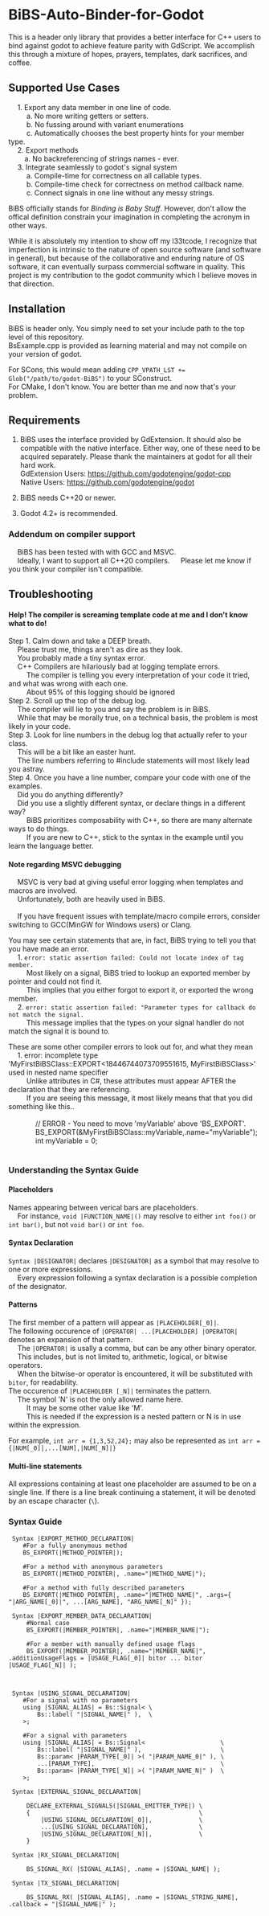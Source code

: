 # BiBS-Auto-Binder-for-Godot  

This is a header only library that provides a better interface for C++ users to bind against godot to achieve feature parity with GdScript. We accomplish this through a mixture of hopes, prayers, templates, dark sacrifices, and coffee.

## Supported Use Cases

&emsp; 1. Export any data member in one line of code.  
&emsp; &emsp; a. No more writing getters or setters.  
&emsp; &emsp; b. No fussing around with variant enumerations  
&emsp; &emsp; c. Automatically chooses the best property hints for your member type.  
&emsp; 2. Export methods  
&emsp;&emsp; a. No backreferencing of strings names - ever.  
&emsp; 3. Integrate seamlessly to godot's signal system  
&emsp; &emsp; a. Compile-time for correctness on all callable types.  
&emsp; &emsp; b. Compile-time check for correctness on method callback name.  
&emsp; &emsp; c. Connect signals in one line without any messy strings.  

BiBS officially stands for *Binding is Baby Stuff*. However, don't allow the offical definition constrain your imagination in completing the acronym in other ways.

While it is absolutely my intention to show off my l33tcode, I recognize that imperfection is intrinsic to the nature of open source software (and software in general), but because of the collaborative and enduring nature of OS software, it can eventually surpass commercial software in quality. This project is my contribution to the godot community which I believe moves in that direction.

## Installation

BiBS is header only. You simply need to set your include path to the top level of this repository.  
    BsExample.cpp is provided as learning material and may not compile on your version of godot.  

For SCons, this would mean adding `CPP_VPATH_LST += Glob("/path/to/godot-BiBS")` to your SConstruct.  
For CMake, I don't know. You are better than me and now that's your problem.

## Requirements
1. BiBS uses the interface provided by GdExtension. It should also be compatible with the native interface. Either way, one of these need to be acquired separately. Please thank the maintainers at godot for all their hard work.  
    GdExtension Users: https://github.com/godotengine/godot-cpp  
    Native Users:  https://github.com/godotengine/godot

2. BiBS needs C++20 or newer.

3. Godot 4.2+ is recommended.

### Addendum on compiler support
 &emsp; BiBS has been tested with with GCC and MSVC.  
 &emsp; Ideally, I want to support all C++20 compilers.
 &emsp; Please let me know if you think your compiler isn't compatible.  

## Troubleshooting

#### Help! The compiler is screaming template code at me and I don't know what to do!

Step 1. Calm down and take a DEEP breath.  
 &emsp; Please trust me, things aren't as dire as they look.  
 &emsp; You probably made a tiny syntax error.  
 &emsp; C++ Compilers are hilariously bad at logging template errors.  
 &emsp; &emsp; The compiler is telling you every interpretation of your code it tried, and what was wrong with each one.  
 &emsp; &emsp; About 95% of this logging should be ignored  
Step 2. Scroll up the top of the debug log.  
 &emsp; The compiler will lie to you and say the problem is in BiBS.  
 &emsp; While that may be morally true, on a technical basis, the problem is most likely in your code.  
Step 3. Look for line numbers in the debug log that actually refer to your class.  
 &emsp; This will be a bit like an easter hunt.  
 &emsp; The line numbers referring to #include statements will most likely lead you astray.  
Step 4. Once you have a line number, compare your code with one of the examples.  
 &emsp; Did you do anything differently?  
 &emsp; Did you use a slightly different syntax, or declare things in a different way?  
 &emsp; &emsp; BiBS prioritizes composability with C++, so there are many alternate ways to do things.  
 &emsp; &emsp; If you are new to C++, stick to the syntax in the example until you learn the language better.  

#### Note regarding MSVC debugging  
 &emsp; MSVC is very bad at giving useful error logging when templates and macros are involved.  
 &emsp; Unfortunately, both are heavily used in BiBS.  
 &emsp;  
 &emsp; If you have frequent issues with template/macro compile errors, consider switching to GCC(MinGW for Windows users) or Clang.  
 

You may see certain statements that are, in fact, BiBS trying to tell you that you have made an error.  
 &emsp;  1. `error: static assertion failed: Could not locate index of tag member.`  
 &emsp; &emsp; Most likely on a signal, BiBS tried to lookup an exported member by pointer and could not find it.  
 &emsp; &emsp; This implies that you either forgot to export it, or exported the wrong member.  
 &emsp;  2.  `error: static assertion failed: "Parameter types for callback do not match the signal.`  
 &emsp; &emsp;  This message implies that the types on your signal handler do not match the signal it is bound to.  

These are some other compiler errors to look out for, and what they mean  
 &emsp; 1. error: incomplete type 'MyFirstBiBSClass::EXPORT<18446744073709551615, MyFirstBiBSClass>' used in nested name specifier  
 &emsp;  &emsp; Unlike attributes in C#, these attributes must appear AFTER the declaration that they are referencing.  
 &emsp;  &emsp; If you are seeing this message, it most likely means that that you did something like this..  
 &emsp;  &emsp; &emsp;  
 &emsp;  &emsp; &emsp; // ERROR - You need to move 'myVariable' above 'BS_EXPORT'.  
 &emsp;  &emsp; &emsp; BS_EXPORT(&MyFirstBiBSClass::myVariable,.name="myVariable");   
 &emsp;  &emsp; &emsp; int myVariable = 0;   
 &emsp;  &emsp;  

### Understanding the Syntax Guide  

#### Placeholders
 Names appearing between verical bars are placeholders.  
 &emsp; For instance, `void |FUNCTION_NAME|()` may resolve to either `int foo()` or `int bar()`, but not `void bar()` or `int foo`.

#### Syntax Declaration
 `Syntax |DESIGNATOR|` declares `|DESIGNATOR|` as a symbol that may resolve to one or more expressions.  
  &emsp; Every expression following a syntax declaration is a possible completion of the designator.

#### Patterns
 The first member of a pattern will appear as `|PLACEHOLDER[_0]|`.  
 The following occurence of `|OPERATOR| ...[PLACEHOLDER] |OPERATOR|` denotes an expansion of that pattern.  
 &emsp; The `|OPERATOR|` is usally a comma, but can be any other binary operator.  
 &emsp; This includes, but is not limited to, arithmetic, logical, or bitwise operators.  
 &emsp; When the bitwise-or operator is encountered, it will be substituted with `bitor`, for readability.  
 The occurence of `|PLACEHOLDER [_N]|` terminates the pattern.  
 &emsp; The symbol 'N' is not the only allowed name here.  
 &emsp; &emsp; It may be some other value like 'M'.  
 &emsp; &emsp; This is needed if the expression is a nested pattern or N is in use within the expression.  

 For example, `int arr = {1,3,52,24};` may also be represented as `int arr = {|NUM[_0]|,...[NUM],|NUM[_N]|}`

#### Multi-line statements
 All expressions containing at least one placeholder are assumed to be on a single line.
 If there is a line break continuing a statement, it will be denoted by an escape character (`\`).

### Syntax Guide

```
 Syntax |EXPORT_METHOD_DECLARATION|
    #For a fully anonymous method
    BS_EXPORT(|METHOD_POINTER|); 

    #For a method with anonymous parameters
    BS_EXPORT(|METHOD_POINTER|, .name="|METHOD_NAME|");

    #For a method with fully described parameters
    BS_EXPORT(|METHOD_POINTER|, .name="|METHOD_NAME|", .args={ "|ARG_NAME[_0]|", ...[ARG_NAME], "ARG_NAME[_N]" });

```
```
 Syntax |EXPORT_MEMBER_DATA_DECLARATION|
     #Normal case
     BS_EXPORT(|MEMBER_POINTER|, .name="|MEMBER_NAME|");

     #For a member with manually defined usage flags
     BS_EXPORT(|MEMBER_POINTER|, .name="|MEMBER_NAME|", .additionUsageFlags = |USAGE_FLAG[_0]| bitor ... bitor |USAGE_FLAG[_N]| );

     
```
```
 Syntax |USING_SIGNAL_DECLARATION|                             
    #For a signal with no parameters
    using |SIGNAL_ALIAS| = Bs::Signal< \
        Bs::label( "|SIGNAL_NAME|" ),  \
    >;

    #For a signal with parameters
    using |SIGNAL_ALIAS| = Bs::Signal<                     \
        Bs::label( "|SIGNAL_NAME|" ),                      \
        Bs::param< |PARAM_TYPE[_0]| >( "|PARAM_NAME_0|" ), \
        ...[PARAM_TYPE],                                   \
        Bs::param< |PARAM_TYPE[_N]| >( "|PARAM_NAME_N|" )  \
    >;                                                           
```
```
 Syntax |EXTERNAL_SIGNAL_DECLARATION|                        
                                                                   
     DECLARE_EXTERNAL_SIGNALS(|SIGNAL_EMITTER_TYPE|) \
     {                                               \
         |USING_SIGNAL_DECLARATION[_0]|,             \
         ...[USING_SIGNAL_DECLARATION],              \
         |USING_SIGNAL_DECLARATION[_N]|,             \
     }                                                          
```
```
 Syntax |RX_SIGNAL_DECLARATION|                                
                                                                     
     BS_SIGNAL_RX( |SIGNAL_ALIAS|, .name = |SIGNAL_NAME| );   
```
```
 Syntax |TX_SIGNAL_DECLARATION|                                
                                                                     
     BS_SIGNAL_RX( |SIGNAL_ALIAS|, .name = |SIGNAL_STRING_NAME|, .callback = "|SIGNAL_NAME|" );   

```